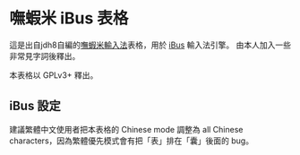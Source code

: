 嘸蝦米 iBus 表格
================
這是出自jdh8自編的[嘸蝦米輸入法][liu]表格，用於 [iBus][ibus] 輸入法引擎。
由本人加入一些非常見字詞後釋出。

本表格以 GPLv3+ 釋出。

iBus 設定
---------
建議繁體中文使用者把本表格的 Chinese mode 調整為 all Chinese characters，因為繁體優先模式會有把「表」排在「囊」後面的 bug。

[ibus]: https://github.com/ibus/ibus
[liu]: https://boshiamy.com/
